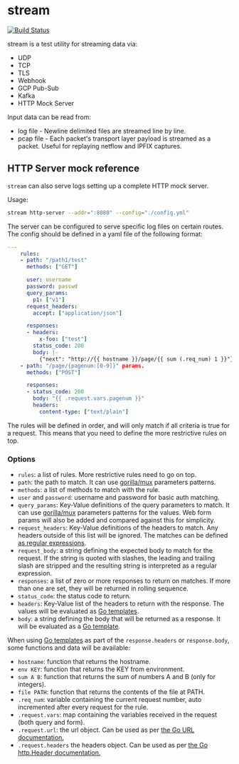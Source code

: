 # stream

[![Build Status](https://beats-ci.elastic.co/job/Library/job/stream-mbp/job/main/badge/icon)](https://beats-ci.elastic.co/job/Library/job/stream-mbp/job/main/)

stream is a test utility for streaming data via:

- UDP
- TCP
- TLS
- Webhook
- GCP Pub-Sub
- Kafka
- HTTP Mock Server

Input data can be read from:

- log file - Newline delimited files are streamed line by line.
- pcap file - Each packet's transport layer payload is streamed as a packet.
  Useful for replaying netflow and IPFIX captures.

## HTTP Server mock reference

`stream` can also serve logs setting up a complete HTTP mock server.

Usage:

```bash
stream http-server --addr=":8080" --config="./config.yml"
```

The server can be configured to serve specific log files
on certain routes. The config should be defined in a yaml file of the following format:

```yaml
---
    rules:
    - path: "/path1/test"
      methods: ["GET"]

      user: username
      password: passwd
      query_params:
        p1: ["v1"]
      request_headers:
        accept: ["application/json"]

      responses:
      - headers:
          x-foo: ["test"]
        status_code: 200
        body: |-
          {"next": "http://{{ hostname }}/page/{{ sum (.req_num) 1 }}"}
    - path: "/page/{pagenum:[0-9]}" params.
      methods: ["POST"]

      responses:
      - status_code: 200
        body: "{{ .request.vars.pagenum }}"
        headers:
          content-type: ["text/plain"]
```

The rules will be defined in order, and will only match if all criteria is true for a request. This means that you need to define the more restrictive rules on top.

### Options

- `rules`: a list of rules. More restrictive rules need to go on top.
- `path`: the path to match. It can use [gorilla/mux](https://pkg.go.dev/github.com/gorilla/mux#pkg-overview) parameters patterns.
- `methods`: a list of methods to match with the rule.
- `user` and `password`: username and password for basic auth matching.
- `query_params`: Key-Value definitions of the query parameters to match. It can use [gorilla/mux](https://pkg.go.dev/github.com/gorilla/mux#Route.Queries) parameters patterns for the values. Web form params will also be added and compared against this for simplicity.
- `request_headers`: Key-Value definitions of the headers to match. Any headers outside of this list will be ignored. The matches can be defined [as regular expressions](https://pkg.go.dev/github.com/gorilla/mux#Route.HeadersRegexp).
- `request_body`: a string defining the expected body to match for the request. If the string is quoted with slashes, the leading and trailing slash are stripped and the resulting string is interpreted as a regular expression.
- `responses`: a list of zero or more responses to return on matches. If more than one are set, they will be returned in rolling sequence.
- `status_code`: the status code to return.
- `headers`: Key-Value list of the headers to return with the response. The values will be evaluated as [Go templates](https://golang.org/pkg/text/template/).
- `body`: a string defining the body that will be returned as a response. It will be evaluated as a [Go template](https://golang.org/pkg/text/template/).

When using [Go templates](https://golang.org/pkg/text/template/) as part of the `response.headers` or `response.body`, some functions and data will be available:

- `hostname`: function that returns the hostname.
- `env KEY`: function that returns the KEY from environment.
- `sum A B`: function that returns the sum of numbers A and B (only for integers).
- `file PATH`: function that returns the contents of the file at PATH.
- `.req_num`: variable containing the current request number, auto incremented after every request for the rule.
- `.request.vars`: map containing the variables received in the request (both query and form).
- `.request.url`: the url object. Can be used as per [the Go URL documentation.](https://golang.org/pkg/net/url/#URL)
- `.request.headers` the headers object. Can be used as per [the Go http.Header documentation.](https://golang.org/pkg/net/http/#Header)
